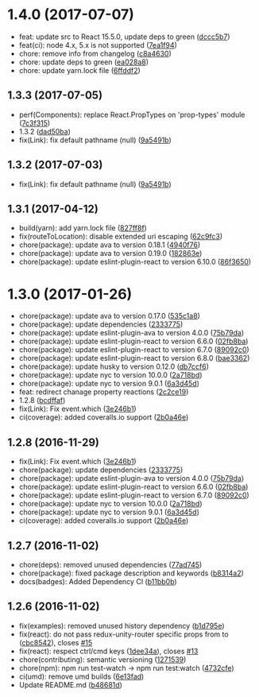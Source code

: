 <a name="1.4.0"></a>
# 1.4.0 (2017-07-07)

* feat: update src to React 15.5.0, update deps to green ([dccc5b7](https://github.com/auru/redux-unity-router/commit/dccc5b7))
* feat(ci): node 4.x, 5.x is not supported ([7ea1f94](https://github.com/auru/redux-unity-router/commit/7ea1f94))
* chore: remove info from changelog ([c8a4630](https://github.com/auru/redux-unity-router/commit/c8a4630))
* chore: update deps to green ([ea028a8](https://github.com/auru/redux-unity-router/commit/ea028a8))
* chore: update yarn.lock file ([6ffddf2](https://github.com/auru/redux-unity-router/commit/6ffddf2))



<a name="1.3.3"></a>
## 1.3.3 (2017-07-05)

* perf(Components): replace React.PropTypes on 'prop-types' module ([7c3f315](https://github.com/auru/redux-unity-router/commit/7c3f315))
* 1.3.2 ([dad50ba](https://github.com/auru/redux-unity-router/commit/dad50ba))
* fix(Link): fix default pathname (null) ([9a5491b](https://github.com/auru/redux-unity-router/commit/9a5491b))



<a name="1.3.2"></a>
## 1.3.2 (2017-07-03)

* fix(Link): fix default pathname (null) ([9a5491b](https://github.com/auru/redux-unity-router/commit/9a5491b))



<a name="1.3.1"></a>
## 1.3.1 (2017-04-12)

* build(yarn): add yarn.lock file ([827ff8f](https://github.com/auru/redux-unity-router/commit/827ff8f))
* fix(routeToLocation): disable extended uri escaping ([62c9fc3](https://github.com/auru/redux-unity-router/commit/62c9fc3))
* chore(package): update ava to version 0.18.1 ([4940f76](https://github.com/auru/redux-unity-router/commit/4940f76))
* chore(package): update ava to version 0.19.0 ([182863e](https://github.com/auru/redux-unity-router/commit/182863e))
* chore(package): update eslint-plugin-react to version 6.10.0 ([86f3650](https://github.com/auru/redux-unity-router/commit/86f3650))



<a name="1.3.0"></a>
# 1.3.0 (2017-01-26)

* chore(package): update ava to version 0.17.0 ([535c1a8](https://github.com/auru/redux-unity-router/commit/535c1a8))
* chore(package): update dependencies ([2333775](https://github.com/auru/redux-unity-router/commit/2333775))
* chore(package): update eslint-plugin-ava to version 4.0.0 ([75b79da](https://github.com/auru/redux-unity-router/commit/75b79da))
* chore(package): update eslint-plugin-react to version 6.6.0 ([02fb8ba](https://github.com/auru/redux-unity-router/commit/02fb8ba))
* chore(package): update eslint-plugin-react to version 6.7.0 ([89092c0](https://github.com/auru/redux-unity-router/commit/89092c0))
* chore(package): update eslint-plugin-react to version 6.8.0 ([bae3362](https://github.com/auru/redux-unity-router/commit/bae3362))
* chore(package): update husky to version 0.12.0 ([db7ccf6](https://github.com/auru/redux-unity-router/commit/db7ccf6))
* chore(package): update nyc to version 10.0.0 ([2a718bd](https://github.com/auru/redux-unity-router/commit/2a718bd))
* chore(package): update nyc to version 9.0.1 ([6a3d45d](https://github.com/auru/redux-unity-router/commit/6a3d45d))
* feat: redirect chanage property reactions ([2c2ce19](https://github.com/auru/redux-unity-router/commit/2c2ce19))
* 1.2.8 ([bcdffaf](https://github.com/auru/redux-unity-router/commit/bcdffaf))
* fix(Link): Fix event.which ([3e246b1](https://github.com/auru/redux-unity-router/commit/3e246b1))
* ci(coverage): added coveralls.io support ([2b0a46e](https://github.com/auru/redux-unity-router/commit/2b0a46e))



<a name="1.2.8"></a>
## 1.2.8 (2016-11-29)

* fix(Link): Fix event.which ([3e246b1](https://github.com/auru/redux-unity-router/commit/3e246b1))
* chore(package): update dependencies ([2333775](https://github.com/auru/redux-unity-router/commit/2333775))
* chore(package): update eslint-plugin-ava to version 4.0.0 ([75b79da](https://github.com/auru/redux-unity-router/commit/75b79da))
* chore(package): update eslint-plugin-react to version 6.6.0 ([02fb8ba](https://github.com/auru/redux-unity-router/commit/02fb8ba))
* chore(package): update eslint-plugin-react to version 6.7.0 ([89092c0](https://github.com/auru/redux-unity-router/commit/89092c0))
* chore(package): update nyc to version 10.0.0 ([2a718bd](https://github.com/auru/redux-unity-router/commit/2a718bd))
* chore(package): update nyc to version 9.0.1 ([6a3d45d](https://github.com/auru/redux-unity-router/commit/6a3d45d))
* ci(coverage): added coveralls.io support ([2b0a46e](https://github.com/auru/redux-unity-router/commit/2b0a46e))



<a name="1.2.7"></a>
## 1.2.7 (2016-11-02)

* chore(deps): removed unused dependencies ([77ad745](https://github.com/auru/redux-unity-router/commit/77ad745))
* chore(package): fixed package description and keywords ([b8314a2](https://github.com/auru/redux-unity-router/commit/b8314a2))
* docs(badges): Added Dependency CI ([b11bb0b](https://github.com/auru/redux-unity-router/commit/b11bb0b))



<a name="1.2.6"></a>
## 1.2.6 (2016-11-02)

* fix(examples): removed unused history dependency ([b1d795e](https://github.com/auru/redux-unity-router/commit/b1d795e))
* fix(react): do not pass redux-unity-router specific props from <Link> to <a> ([cbc8542](https://github.com/auru/redux-unity-router/commit/cbc8542)), closes [#15](https://github.com/auru/redux-unity-router/issues/15)
* fix(react): respect ctrl/cmd keys ([1dee34a](https://github.com/auru/redux-unity-router/commit/1dee34a)), closes [#13](https://github.com/auru/redux-unity-router/issues/13)
* chore(contributing): semantic versioning ([1271539](https://github.com/auru/redux-unity-router/commit/1271539))
* chore(npm): npm run test-watch -> npm run test:watch ([4732cfe](https://github.com/auru/redux-unity-router/commit/4732cfe))
* ci(umd): remove umd builds ([6e13fad](https://github.com/auru/redux-unity-router/commit/6e13fad))
* Update README.md ([b48681d](https://github.com/auru/redux-unity-router/commit/b48681d))



